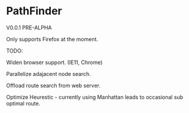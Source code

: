 PathFinder
==========
V0.0.1 PRE-ALPHA

Only supports Firefox at the moment.


TODO:

Widen browser support. (IE11, Chrome)

Parallelize adajacent node search.

Offload route search from web server.

Optimize Heurestic - currently using Manhattan leads to occasional sub optimal route.


